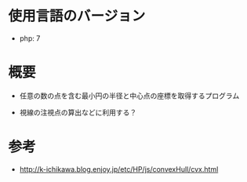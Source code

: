 # 使用言語のバージョン

- php: 7

# 概要

- 任意の数の点を含む最小円の半径と中心点の座標を取得するプログラム

- 視線の注視点の算出などに利用する？

# 参考

- http://k-ichikawa.blog.enjoy.jp/etc/HP/js/convexHull/cvx.html